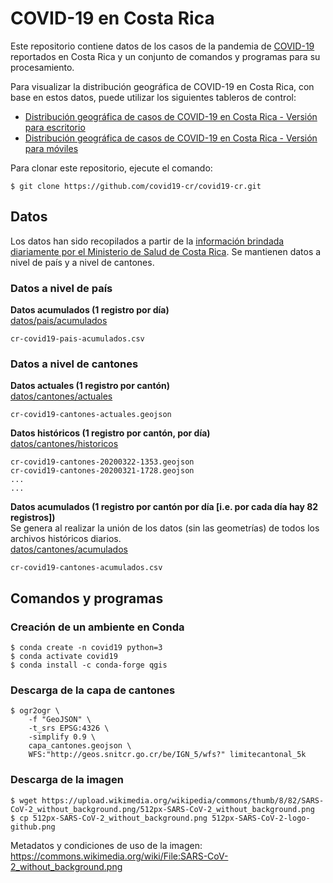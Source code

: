 # COVID-19 en Costa Rica
Este repositorio contiene datos de los casos de la pandemia de [COVID-19](https://es.wikipedia.org/wiki/COVID-19) reportados en Costa Rica y un conjunto de comandos y programas para su procesamiento.

Para visualizar la distribución geográfica de COVID-19 en Costa Rica, con base en estos datos, puede utilizar los siguientes tableros de control:

- [Distribución geográfica de casos de COVID-19 en Costa Rica - Versión para escritorio](https://arcg.is/1HKq9i)
- [Distribución geográfica de casos de COVID-19 en Costa Rica - Versión para móviles](https://arcg.is/1uTiWT)

Para clonar este repositorio, ejecute el comando:
```terminal
$ git clone https://github.com/covid19-cr/covid19-cr.git
```

## Datos
Los datos han sido recopilados a partir de la [información brindada diariamente por el Ministerio de Salud de Costa Rica](https://github.com/covid19-cr/covid19-cr/tree/master/prensa/comunicados-ministerio-salud). Se mantienen datos a nivel de país y a nivel de cantones.

### Datos a nivel de país
**Datos acumulados (1 registro por día)**  
[datos/pais/acumulados](https://github.com/covid19-cr/covid19-cr/tree/master/datos/pais/acumulados)
```
cr-covid19-pais-acumulados.csv
```

### Datos a nivel de cantones
**Datos actuales (1 registro por cantón)**  
[datos/cantones/actuales](https://github.com/covid19-cr/covid19-cr/tree/master/datos/cantones/actuales)
```
cr-covid19-cantones-actuales.geojson
```

**Datos históricos (1 registro por cantón, por día)**  
[datos/cantones/historicos](https://github.com/covid19-cr/covid19-cr/tree/master/datos/cantones/historicos)
```
cr-covid19-cantones-20200322-1353.geojson
cr-covid19-cantones-20200321-1728.geojson
...
...
```

**Datos acumulados (1 registro por cantón por día [i.e. por cada día hay 82 registros])**  
Se genera al realizar la unión de los datos (sin las geometrías) de todos los archivos históricos diarios.  
[datos/cantones/acumulados](https://github.com/covid19-cr/covid19-cr/tree/master/datos/cantones/acumulados)
```
cr-covid19-cantones-acumulados.csv
```

## Comandos y programas

### Creación de un ambiente en Conda
```
$ conda create -n covid19 python=3
$ conda activate covid19
$ conda install -c conda-forge qgis
```

### Descarga de la capa de cantones
```
$ ogr2ogr \
    -f "GeoJSON" \
    -t_srs EPSG:4326 \
    -simplify 0.9 \
    capa_cantones.geojson \
    WFS:"http://geos.snitcr.go.cr/be/IGN_5/wfs?" limitecantonal_5k
```    

### Descarga de la imagen
```terminal
$ wget https://upload.wikimedia.org/wikipedia/commons/thumb/8/82/SARS-CoV-2_without_background.png/512px-SARS-CoV-2_without_background.png
$ cp 512px-SARS-CoV-2_without_background.png 512px-SARS-CoV-2-logo-github.png
```

Metadatos y condiciones de uso de la imagen:  
https://commons.wikimedia.org/wiki/File:SARS-CoV-2_without_background.png
